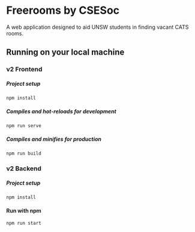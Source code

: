 # Freerooms by CSESoc

A web application designed to aid UNSW students in finding vacant CATS rooms.

## Running on your local machine

### v2 Frontend

##### Project setup

```
npm install
```

##### Compiles and hot-reloads for development

```
npm run serve
```

##### Compiles and minifies for production

```
npm run build
```

### v2 Backend

##### Project setup

```
npm install
```

#### Run with npm

```
npm run start
```

